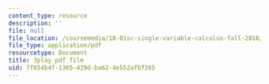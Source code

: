 ```yaml
---
content_type: resource
description: ''
file: null
file_location: /coursemedia/18-01sc-single-variable-calculus-fall-2010/7f654b4f1365429dba624e552afbf265_KhwQKE_tld0.pdf
file_type: application/pdf
resourcetype: Document
title: 3play pdf file
uid: 7f654b4f-1365-429d-ba62-4e552afbf265
---
```

